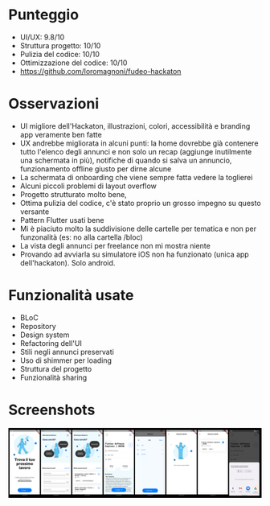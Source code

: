 # Punteggio

-   UI/UX: 9.8/10
-   Struttura progetto: 10/10
-   Pulizia del codice: 10/10
-   Ottimizzazione del codice: 10/10
-   https://github.com/loromagnoni/fudeo-hackaton

# Osservazioni

-   UI migliore dell'Hackaton, illustrazioni, colori, accessibilità e branding app veramente ben fatte
-   UX andrebbe migliorata in alcuni punti: la home dovrebbe già contenere tutto l'elenco degli annunci e non solo un recap (aggiunge inutilmente una schermata in più), notifiche di quando si salva un annuncio, funzionamento offline giusto per dirne alcune
-   La schermata di onboarding che viene sempre fatta vedere la toglierei
-   Alcuni piccoli problemi di layout overflow
-   Progetto strutturato molto bene,
-   Ottima pulizia del codice, c'è stato proprio un grosso impegno su questo versante
-   Pattern Flutter usati bene
-   Mi è piaciuto molto la suddivisione delle cartelle per tematica e non per funzonalità (es: no alla cartella /bloc)
-   La vista degli annunci per freelance non mi mostra niente
-   Provando ad avviarla su simulatore iOS non ha funzionato (unica app dell'hackaton). Solo android.

# Funzionalità usate

-   BLoC
-   Repository
-   Design system
-   Refactoring dell'UI
-   Stili negli annunci preservati
-   Uso di shimmer per loading
-   Struttura del progetto
-   Funzionalità sharing

# Screenshots

![Screenshots](./screenshot.jpg)
